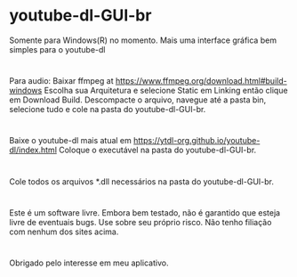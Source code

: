 # youtube-dl-GUI-br
Somente para Windows(R) no momento. Mais uma interface gráfica bem simples para o youtube-dl
#
Para audio: Baixar ffmpeg at https://www.ffmpeg.org/download.html#build-windows Escolha sua Arquitetura e selecione Static em Linking então clique em Download Build. Descompacte o arquivo, navegue até a pasta bin, selecione tudo e cole na pasta do youtube-dl-GUI-br.
#
Baixe o youtube-dl mais atual em https://ytdl-org.github.io/youtube-dl/index.html Coloque o executável na pasta do youtube-dl-GUI-br.
#
Cole todos os arquivos *.dll necessários na pasta do youtube-dl-GUI-br.
#
Este é um software livre. Embora bem testado, não é garantido que esteja livre de eventuais bugs. Use sobre seu próprio risco. Não tenho filiação com nenhum dos sites acima.
#
Obrigado pelo interesse em meu aplicativo.
